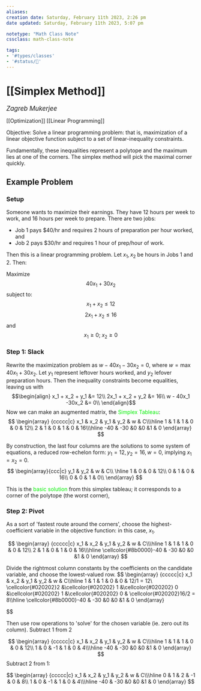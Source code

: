 ```yaml
---
aliases:
creation date: Saturday, February 11th 2023, 2:26 pm
date updated: Saturday, February 11th 2023, 5:07 pm

notetype: "Math Class Note"
cssclass: math-class-note

tags: 
- '#types/classes'
- '#status/🚧'
---
```


# [[Simplex Method]]
<span style = "font-size:120%"><i >Zagreb Mukerjee </i></span>


[[Optimization]]
[[Linear Programming]]



Objective: Solve a linear programming problem: that is, maximization of a linear objective function subject to a set of linear-inequality constraints. 

Fundamentally, these inequalities represent a polytope and the maximum lies at one of the corners. The simplex method will pick the maximal corner quickly. 

## Example Problem

### Setup

Someone wants to maximize their earnings. They have 12 hours per week to work, and 16 hours per week to prepare. There are two jobs: 
- Job 1 pays $40/hr and requires 2 hours of preparation per hour worked, and 
- Job 2 pays $30/hr and requires 1 hour of prep/hour of work. 

Then this is a linear programming problem. Let $x_1, x_2$ be hours in Jobs 1 and 2. Then: 

Maximize 
$$40x_1 + 30x_2$$
subject to: 
$$ x_1 + x_2 \leq 12$$ 
$$2x_1 + x_2 \leq 16$$
and 
$$ x_1 \geq 0 ; \; x_2 \geq 0$$






### Step 1: Slack

Rewrite the maximization problem as $w - 40x_1 -30x_2 = 0$, where $w = \max 40x_1 + 30x_2$. Let $y_1$ represent leftover hours worked, and $y_2$ lefover preparation hours. Then the inequality constraints become equalities, leaving us with 
$$\begin{align}
x_1 + x_2 + y_1 &= 12\\
2x_1 + x_2 + y_2 &= 16\\
w - 40x_1 -30x_2 &= 0\\
\end{align}$$
Now we can make an augmented matrix, the <font color=gree>Simplex Tableau</font>:
$$
\begin{array} {ccccc|c}
x_1 & x_2 & y_1 & y_2 & w & C\\\hline
1 & 1 & 1 & 0 & 0 & 12\\
2 & 1 & 0 & 1 & 0 & 16\\\hline
-40 & -30 &0 &0 &1 & 0
\end{array}
$$


By construction, the last four columns are the solutions to some system of equations, a reduced row-echelon form: $y_1 = 12, y_2 = 16, w = 0$, implying $x_1 = x_2 = 0$. 
$$
\begin{array}{ccc|c}
y_1 & y_2 & w & C\\
\hline
1 & 0 & 0 & 12\\
0 & 1 & 0 & 16\\
0 & 0 & 1 & 0\\
\end{array}
$$

This is the <font color=gree>basic solution</font> from this simplex tableau; it corresponds to a corner of the polytope (the worst corner),


### Step 2: Pivot

As a sort of 'fastest route around the corners', choose the highest-coefficient variable in the objective function: in this case, $x_1$.


$$
\begin{array} {ccccc|c}
x_1 & x_2 & y_1 & y_2 & w & C\\\hline
1 & 1 & 1 & 0 & 0 & 12\\
2 & 1 & 0 & 1 & 0 & 16\\\hline
\cellcolor{#8b0000}-40 & -30 &0 &0 &1 & 0
\end{array}
$$

Divide the rightmost column constants by the coefficients on the candidate variable, and choose the lowest-valued row. 
$$
\begin{array} {ccccc|c}
x_1 & x_2 & y_1 & y_2 & w & C\\\hline
1 & 1 & 1 & 0 & 0 & 12/1 = 12\\
\cellcolor{#020202}2 &\cellcolor{#020202} 1 &\cellcolor{#020202} 0 &\cellcolor{#020202} 1 &\cellcolor{#020202} 0 & \cellcolor{#020202}16/2 = 8\\\hline
\cellcolor{#8b0000}-40 & -30 &0 &0 &1 & 0
\end{array}

$$

Then use row operations to 'solve' for the chosen variable (ie. zero out its column). Subtract 1 from 2

$$
\begin{array} {ccccc|c}
x_1 & x_2 & y_1 & y_2 & w & C\\\hline
1 & 1 & 1 & 0 & 0 & 12\\
1 & 0 & -1 & 1 & 0 & 4\\\hline
-40 & -30 &0 &0 &1 & 0
\end{array}
$$
Subtract 2 from 1: 

$$
\begin{array} {ccccc|c}
x_1 & x_2 & y_1 & y_2 & w & C\\\hline
0 & 1 & 2 & -1 & 0 & 8\\
1 & 0 & -1 & 1 & 0 & 4\\\hline
-40 & -30 &0 &0 &1 & 0
\end{array}
$$
